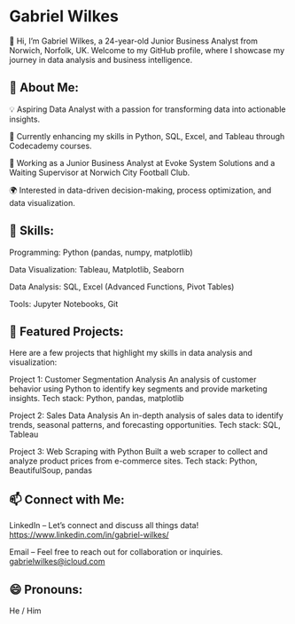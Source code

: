 # <strong>Gabriel Wilkes</strong>

👋 Hi, I’m Gabriel Wilkes, a 24-year-old Junior Business Analyst from Norwich, Norfolk, UK. Welcome to my GitHub profile, where I showcase my journey in data analysis and business intelligence.

## 👀 <b>About Me:</b>

💡 Aspiring Data Analyst with a passion for transforming data into actionable insights.

🌱 Currently enhancing my skills in Python, SQL, Excel, and Tableau through Codecademy courses.

💼 Working as a Junior Business Analyst at Evoke System Solutions and a Waiting Supervisor at Norwich City Football Club.

🌍 Interested in data-driven decision-making, process optimization, and data visualization.

## 🔨 <b>Skills:</b>

Programming: Python (pandas, numpy, matplotlib)

Data Visualization: Tableau, Matplotlib, Seaborn

Data Analysis: SQL, Excel (Advanced Functions, Pivot Tables)

Tools: Jupyter Notebooks, Git

## 📂 <b>Featured Projects:</b>

Here are a few projects that highlight my skills in data analysis and visualization:

Project 1: Customer Segmentation Analysis
An analysis of customer behavior using Python to identify key segments and provide marketing insights.
Tech stack: Python, pandas, matplotlib

Project 2: Sales Data Analysis
An in-depth analysis of sales data to identify trends, seasonal patterns, and forecasting opportunities.
Tech stack: SQL, Tableau

Project 3: Web Scraping with Python
Built a web scraper to collect and analyze product prices from e-commerce sites.
Tech stack: Python, BeautifulSoup, pandas

## 📫 <b>Connect with Me:</b>

LinkedIn – Let’s connect and discuss all things data! https://www.linkedin.com/in/gabriel-wilkes/ 

Email – Feel free to reach out for collaboration or inquiries. gabrielwilkes@icloud.com

## 😄 <b>Pronouns:</b>

He / Him

